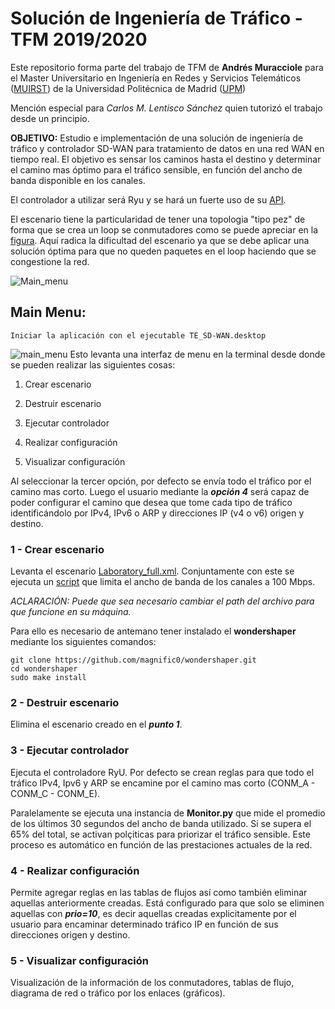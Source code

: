# Solución de Ingeniería de Tráfico - TFM 2019/2020

Este repositorio forma parte del trabajo de TFM de **Andrés Muracciole** para el Master Universitario en Ingeniería en Redes y Servicios Telemáticos ([MUIRST](https://www.dit.upm.es/~posgrado/muirst/)) de la Universidad Politécnica de Madrid ([UPM](https://www.upm.es/))

Mención especial para _Carlos M. Lentisco Sánchez_ quien tutorizó el trabajo desde un principio.

**OBJETIVO:**
Estudio e implementación de una solución de ingeniería de tráfico y controlador SD-WAN para tratamiento de datos en una red WAN en tiempo real. El objetivo es sensar los caminos hasta el destino y determinar el camino mas óptimo para el tráfico sensible, en función del ancho de banda disponible en los canales.

El controlador a utilizar será Ryu y se hará un fuerte uso de su [API](https://ryu.readthedocs.io/en/latest/app/ofctl_rest.html#).

El escenario tiene la particularidad de tener una topologia "tipo pez" de forma que se crea un loop se conmutadores como se puede apreciar en la [figura](https://github.com/amuracciole/TrafficEngineering_SDWAN/blob/master/Imagenes/Topologia.png). Aquí radica la dificultad del escenario ya que se debe aplicar una solución óptima para que no queden paquetes en el loop haciendo que se congestione la red.

![Main_menu](https://github.com/amuracciole/TrafficEngineering_SDWAN/blob/master/Imagenes/Main_menu.png)

## Main Menu:

```
Iniciar la aplicación con el ejecutable TE_SD-WAN.desktop
```
![main_menu](https://github.com/amuracciole/TrafficEngineering_SDWAN/blob/master/Imagenes/Main.png)
Esto levanta una interfaz de menu en la terminal desde donde se pueden realizar las siguientes cosas:

1. Crear escenario

2. Destruir escenario

3. Ejecutar controlador

4. Realizar configuración

5. Visualizar configuración

Al seleccionar la tercer opción, por defecto se envía todo el tráfico por el camino mas corto. Luego el usuario mediante la ***opción 4*** será capaz de poder configurar el camino que desea que tome cada tipo de tráfico identificándolo por IPv4, IPv6 o ARP y direcciones IP (v4 o v6) origen y destino.

### 1 - Crear escenario

Levanta el escenario [Laboratory_full.xml](https://github.com/amuracciole/TrafficEngineering_SDWAN/blob/master/Escenario/Laboratory_full.xml). Conjuntamente con este se ejecuta un [script](https://github.com/amuracciole/TrafficEngineering_SDWAN/blob/master/TFM/Wondershaper.sh) que limita el ancho de banda de los canales a 100 Mbps.

_ACLARACIÓN: Puede que sea necesario cambiar el path del archivo para que funcione en su máquina._

Para ello es necesario de antemano tener instalado el **wondershaper** mediante los siguientes comandos:
```
git clone https://github.com/magnific0/wondershaper.git
cd wondershaper
sudo make install
```

### 2 - Destruir escenario

Elimina el escenario creado en el ***punto 1***.

### 3 - Ejecutar controlador

Ejecuta el controladore RyU. Por defecto se crean reglas para que todo el tráfico IPv4, Ipv6 y ARP se encamine por el camino mas corto (CONM_A - CONM_C - CONM_E).

Paralelamente se ejecuta una instancia de **Monitor.py** que mide el promedio de los últimos 30 segundos del ancho de banda utilizado.  Si se supera el 65% del total, se activan polçiticas para priorizar el tráfico sensible. Este proceso es automático en función de las prestaciones actuales de la red.

### 4 - Realizar configuración

Permite agregar reglas en las tablas de flujos así como también eliminar aquellas anteriormente creadas. Está configurado para que solo se eliminen aquellas con ***prio=10***, es decir aquellas creadas explicitamente por el usuario para encaminar determinado tráfico IP en función de sus direcciones origen y destino.

### 5 - Visualizar configuración

Visualización de la información de los conmutadores, tablas de flujo, diagrama de red o tráfico por los enlaces (gráficos).